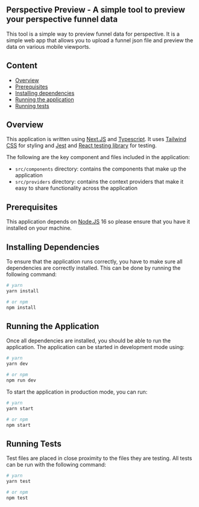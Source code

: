 ## Perspective Preview - A simple tool to preview your perspective funnel data

This tool is a simple way to preview funnel data for perspective. It is a simple web app that allows you to upload a funnel json file and preview the data on various mobile viewports.

## Content

- [Overview](#overview)
- [Prerequisites](#prerequisites)
- [Installing dependencies](#installing-dependencies)
- [Running the application](#running-the-application)
- [Running tests](#running-tests)

## Overview

This application is written using [Next.JS](https://nextjs.org/) and [Typescript](https://www.typescriptlang.org/). It uses [Tailwind CSS](https://tailwindcss.com/) for styling and [Jest](https://jestjs.io/) and [React testing library](https://testing-library.com/docs/react-testing-library/intro/) for testing.

The following are the key component and files included in the application:

- `src/components` directory: contains the components that make up the application
- `src/providers` directory: contains the context providers that make it easy to share functionality across the application

## Prerequisites

This application depends on [Node.JS](https://nodejs.org) 16 so please ensure that you have it installed on your machine.

## Installing Dependencies

To ensure that the application runs correctly, you have to make sure all dependencies are correctly installed. This can be done by running the following command:

```bash
# yarn
yarn install

# or npm
npm install
```

## Running the Application

Once all dependencies are installed, you should be able to run the application. The application can be started in development mode using:

```bash
# yarn
yarn dev

# or npm
npm run dev
```

To start the application in production mode, you can run:

```bash
# yarn
yarn start

# or npm
npm start
```

## Running Tests

Test files are placed in close proximity to the files they are testing. All tests can be run with the following command:

```bash
# yarn
yarn test

# or npm
npm test
```
